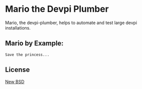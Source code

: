 Mario the Devpi Plumber
=======================

Mario, the devpi-plumber, helps to automate and test large devpi installations.


Mario by Example:
-----------------
    Save the princess...


License
-------

[New BSD](COPYING)
